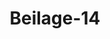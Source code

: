 ---  
schema: default  
title: Beilage-14  
organization: Team Charlie  
notes: "<p>§.1</p><p>Schreiben.

des Königlich=Großbritannisch=Hannöverischen Oberappellationsge

richts zu Celle, als Austrägalinstanz in der Beschwerdesache der Rhein

pfälzischen Staatsgläubiger und Besitzer der Partialobligationen lit. D,

die Zahlung der rückständigen Zinsen und verfallenen

Capitalien betreffend.

die hohe Deutsche Bundesversammlung.

Da in der Austrägalsache des Großherzogthums Baden wider die Krone Baiern, die

Beschwerdesache der Rheinpfälzischen Staatsgläubiger und Besitzer der Partialobligationen

lit. D, wegen Bezahlung der rückständigen Zinsen und verfallenen Capitalien betreffend

durch die Abgabe eines Definitiv=Erkenntnisses unser Auftrag beendigt war, so haben wir

auf die nachmals von dem Anwalte der Krone Baiern eingereichten Schriften, wodurch

wider unser Erkenntniß de publ. den 28. October a. pr. das remedium restitutionis hat

eingelegt und gerechtfertigt werden sollen, unterm 7. November vorigen Jahres und unterm

heutigen dato die in beglaubter Abschrift angelegten Bescheide abgegeben, welches pflicht

schuldigst anzuzeigen wir uns beehren.

Celle den 9. März 1826.

Königlich=Großbritannisch=Hannöverische, zum Ober

Appellationsgerichte verordnete Präsident, Vice=

Präsidenten und Ober=Appellationsräthe.

C. W. A. Stralenheim.

Strampe.</p>"  
resources:  
- format: png  
  name: Page105[1].png  
  url: ../../Protokolle_BV_18_1826/Beilage-14/Page105[1].png  
category:   
  - Protokolle_BV_18_1826  
maintainer: Tao Luo  
maintainer_email: t.luo.21@abdn.ac.uk  
---